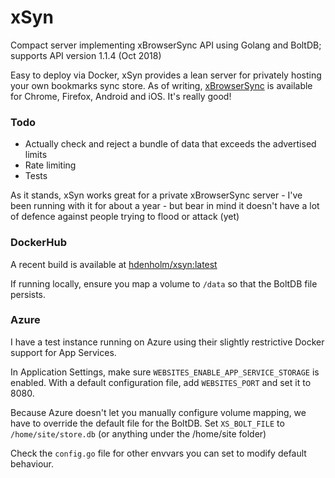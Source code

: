 # xSyn
Compact server implementing xBrowserSync API using Golang and BoltDB; supports API version 1.1.4 (Oct 2018)

Easy to deploy via Docker, xSyn provides a lean server for privately hosting your own bookmarks sync store. As of writing, [xBrowserSync](https://www.xbrowsersync.org/) is available for Chrome, Firefox, Android and iOS. It's really good!

### Todo

* Actually check and reject a bundle of data that exceeds the advertised limits
* Rate limiting
* Tests

As it stands, xSyn works great for a private xBrowserSync server - I've been running with it for about a year - but bear in mind it doesn't have a lot of defence against people trying to flood or attack (yet)


### DockerHub
A recent build is available at [hdenholm/xsyn:latest](https://hub.docker.com/r/hdenholm/xsyn/)

If running locally, ensure you map a volume to `/data` so that the BoltDB file persists.

### Azure
I have a test instance running on Azure using their slightly restrictive Docker support for App Services. 

In Application Settings, make sure `WEBSITES_ENABLE_APP_SERVICE_STORAGE` is enabled. With a default configuration file, add `WEBSITES_PORT` and set it to 8080. 

Because Azure doesn't let you manually configure volume mapping, we have to override the default file for the BoltDB. Set `XS_BOLT_FILE` to `/home/site/store.db` (or anything under the /home/site folder)

Check the `config.go` file for other envvars you can set to modify default behaviour.

